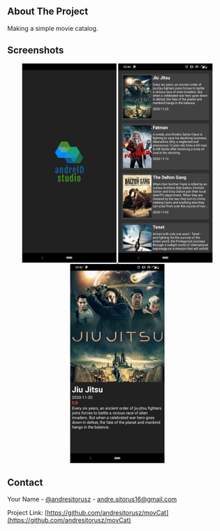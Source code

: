 <!-- ABOUT THE PROJECT -->
## About The Project
Making a simple movie catalog.

## Screenshots
<p align="center">
  <a href="https://github.com/andresitorusz/movCat">
    <img src="screenshots/splashscreen.png" alt="Splashscreen" width="216" height="456">
  </a>
  <a href="https://github.com/andresitorusz/movCat">
    <img src="screenshots/main.png" alt="Splashscreen" width="216" height="456">
  </a>
  <a href="https://github.com/andresitorusz/movCat">
    <img src="screenshots/details.png" alt="Splashscreen" width="216" height="456">
  </a>
</p>


<!-- CONTACT -->
## Contact

Your Name - [@andresitorusz](https://twitter.com/andresitorus) - andre.sitorus16@gmail.com

Project Link: [https://github.com/andresitorusz/movCat](https://github.com/andresitorusz/movCat)
